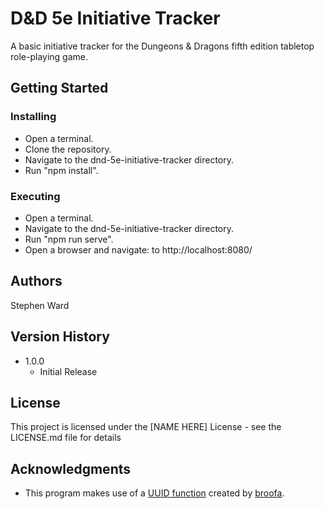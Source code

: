 # D&D 5e Initiative Tracker

A basic initiative tracker for the Dungeons & Dragons fifth edition tabletop role-playing game.

## Getting Started

### Installing

* Open a terminal.
* Clone the repository.
* Navigate to the dnd-5e-initiative-tracker directory.
* Run "npm install".

### Executing

* Open a terminal.
* Navigate to the dnd-5e-initiative-tracker directory.
* Run "npm run serve".
* Open a browser and navigate: to http://localhost:8080/

## Authors

Stephen Ward

## Version History

* 1.0.0
    * Initial Release

## License

This project is licensed under the [NAME HERE] License - see the LICENSE.md file for details

## Acknowledgments

* This program makes use of a [UUID function](https://stackoverflow.com/questions/105034/how-to-create-a-guid-uuid#2117523) created by [broofa](https://stackoverflow.com/users/109538/broofa).